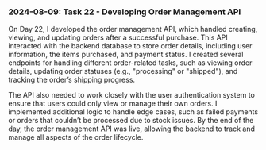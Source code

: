 ### 2024-08-09: Task 22 - Developing Order Management API

On Day 22, I developed the order management API, which handled creating, viewing, and updating orders after a successful purchase. This API interacted with the backend database to store order details, including user information, the items purchased, and payment status. I created several endpoints for handling different order-related tasks, such as viewing order details, updating order statuses (e.g., "processing" or "shipped"), and tracking the order’s shipping progress.

The API also needed to work closely with the user authentication system to ensure that users could only view or manage their own orders. I implemented additional logic to handle edge cases, such as failed payments or orders that couldn’t be processed due to stock issues. By the end of the day, the order management API was live, allowing the backend to track and manage all aspects of the order lifecycle.
